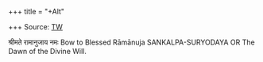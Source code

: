 +++
title = "+Alt"

+++
Source: [TW](https://archive.org/details/gss.srivedantadesika0000knar/page/140/mode/2up)



श्रीमते रामानुजाय नमः 
Bow to Blessed Rāmānuja 
SANKALPA-SURYODAYA 
OR 
The Dawn of the Divine Will. 